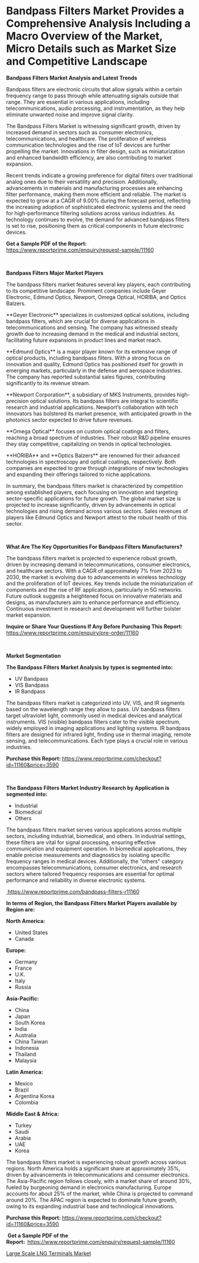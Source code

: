 <p><h1>Bandpass Filters Market Provides a Comprehensive Analysis Including a Macro Overview of the Market, Micro Details such as Market Size and Competitive Landscape</h1></p><p><strong>Bandpass Filters Market Analysis and Latest Trends</strong></p>
<p><p>Bandpass filters are electronic circuits that allow signals within a certain frequency range to pass through while attenuating signals outside that range. They are essential in various applications, including telecommunications, audio processing, and instrumentation, as they help eliminate unwanted noise and improve signal clarity.</p><p>The Bandpass Filters Market is witnessing significant growth, driven by increased demand in sectors such as consumer electronics, telecommunications, and healthcare. The proliferation of wireless communication technologies and the rise of IoT devices are further propelling the market. Innovations in filter design, such as miniaturization and enhanced bandwidth efficiency, are also contributing to market expansion.</p><p>Recent trends indicate a growing preference for digital filters over traditional analog ones due to their versatility and precision. Additionally, advancements in materials and manufacturing processes are enhancing filter performance, making them more efficient and reliable. The market is expected to grow at a CAGR of 9.00% during the forecast period, reflecting the increasing adoption of sophisticated electronic systems and the need for high-performance filtering solutions across various industries. As technology continues to evolve, the demand for advanced bandpass filters is set to rise, positioning them as critical components in future electronic devices.</p></p>
<p><strong>Get a Sample PDF of the Report:&nbsp;</strong> <a href="https://www.reportprime.com/enquiry/request-sample/11160?utm_campaign=3580&utm_medium=2&utm_source=Github&utm_content=ia&utm_term=20032025&utm_id=bandpass-filters">https://www.reportprime.com/enquiry/request-sample/11160</a></p>
<p>&nbsp;</p>
<p><strong>Bandpass Filters Major Market Players</strong></p>
<p><p>The bandpass filters market features several key players, each contributing to its competitive landscape. Prominent companies include Geyer Electronic, Edmund Optics, Newport, Omega Optical, HORIBA, and Optics Balzers.</p><p>**Geyer Electronic** specializes in customized optical solutions, including bandpass filters, which are crucial for diverse applications in telecommunications and sensing. The company has witnessed steady growth due to increasing demand in the medical and industrial sectors, facilitating future expansions in product lines and market reach.</p><p>**Edmund Optics** is a major player known for its extensive range of optical products, including bandpass filters. With a strong focus on innovation and quality, Edmund Optics has positioned itself for growth in emerging markets, particularly in the defense and aerospace industries. The company has reported substantial sales figures, contributing significantly to its revenue stream.</p><p>**Newport Corporation**, a subsidiary of MKS Instruments, provides high-precision optical solutions. Its bandpass filters are integral to scientific research and industrial applications. Newport’s collaboration with tech innovators has bolstered its market presence, with anticipated growth in the photonics sector expected to drive future revenues.</p><p>**Omega Optical** focuses on custom optical coatings and filters, reaching a broad spectrum of industries. Their robust R&D pipeline ensures they stay competitive, capitalizing on trends in optical technologies.</p><p>**HORIBA** and **Optics Balzers** are renowned for their advanced technologies in spectroscopy and optical coatings, respectively. Both companies are expected to grow through integrations of new technologies and expanding their offerings tailored to niche applications.</p><p>In summary, the bandpass filters market is characterized by competition among established players, each focusing on innovation and targeting sector-specific applications for future growth. The global market size is projected to increase significantly, driven by advancements in optical technologies and rising demand across various sectors. Sales revenues of players like Edmund Optics and Newport attest to the robust health of this sector.</p></p>
<p>&nbsp;</p>
<p><strong>What Are The Key Opportunities For Bandpass Filters Manufacturers?</strong></p>
<p><p>The bandpass filters market is projected to experience robust growth, driven by increasing demand in telecommunications, consumer electronics, and healthcare sectors. With a CAGR of approximately 7% from 2023 to 2030, the market is evolving due to advancements in wireless technology and the proliferation of IoT devices. Key trends include the miniaturization of components and the rise of RF applications, particularly in 5G networks. Future outlook suggests a heightened focus on innovative materials and designs, as manufacturers aim to enhance performance and efficiency. Continuous investment in research and development will further bolster market expansion.</p></p>
<p><strong>Inquire or Share Your Questions If Any Before Purchasing This Report:</strong> <a href="https://www.reportprime.com/enquiry/pre-order/11160?utm_campaign=3580&utm_medium=2&utm_source=Github&utm_content=ia&utm_term=20032025&utm_id=bandpass-filters">https://www.reportprime.com/enquiry/pre-order/11160</a></p>
<p>&nbsp;</p>
<p><strong>Market Segmentation</strong></p>
<p><strong>The Bandpass Filters Market Analysis by types is segmented into:</strong></p>
<p><ul><li>UV Bandpass</li><li>VIS Bandpass</li><li>IR Bandpass</li></ul></p>
<p><p>The bandpass filters market is categorized into UV, VIS, and IR segments based on the wavelength range they allow to pass. UV bandpass filters target ultraviolet light, commonly used in medical devices and analytical instruments. VIS (visible) bandpass filters cater to the visible spectrum, widely employed in imaging applications and lighting systems. IR bandpass filters are designed for infrared light, finding use in thermal imaging, remote sensing, and telecommunications. Each type plays a crucial role in various industries.</p></p>
<p><strong>Purchase this Report:&nbsp;</strong><a href="https://www.reportprime.com/checkout?id=11160&price=3590&utm_campaign=3580&utm_medium=2&utm_source=Github&utm_content=ia&utm_term=20032025&utm_id=bandpass-filters">https://www.reportprime.com/checkout?id=11160&price=3590</a></p>
<p>&nbsp;</p>
<p><strong>The Bandpass Filters Market Industry Research by Application is segmented into:</strong></p>
<p><ul><li>Industrial</li><li>Biomedical</li><li>Others</li></ul></p>
<p><p>The bandpass filters market serves various applications across multiple sectors, including industrial, biomedical, and others. In industrial settings, these filters are vital for signal processing, ensuring effective communication and equipment operation. In biomedical applications, they enable precise measurements and diagnostics by isolating specific frequency ranges in medical devices. Additionally, the "others" category encompasses telecommunications, consumer electronics, and research sectors where tailored frequency responses are essential for optimal performance and reliability in diverse electronic systems.</p></p>
<p><a href="https://www.reportprime.com/bandpass-filters-r11160?utm_campaign=3580&utm_medium=2&utm_source=Github&utm_content=ia&utm_term=20032025&utm_id=bandpass-filters">&nbsp;https://www.reportprime.com/bandpass-filters-r11160</a></p>
<p><strong>In terms of Region, the Bandpass Filters Market Players available by Region are:</strong></p>
<p>
    <p> <strong> North America: </strong>
        <ul>
            <li>United States</li>
            <li>Canada</li>
        </ul>
        </p> 
    <p> <strong> Europe: </strong>
        <ul>
            <li>Germany</li>
            <li>France</li>
            <li>U.K.</li>
            <li>Italy</li>
            <li>Russia</li>
        </ul>
        </p> 
    <p> <strong> Asia-Pacific: </strong>
        <ul>
            <li>China</li>
            <li>Japan</li>
            <li>South Korea</li>
            <li>India</li>
            <li>Australia</li>
            <li>China Taiwan</li>
            <li>Indonesia</li>
            <li>Thailand</li>
            <li>Malaysia</li>
        </ul>
        </p> 
    <p> <strong> Latin America: </strong>
        <ul>
            <li>Mexico</li>
            <li>Brazil</li>
            <li>Argentina Korea</li>
            <li>Colombia</li>
        </ul>
        </p> 
    <p> <strong> Middle East & Africa: </strong>
        <ul>
            <li>Turkey</li>
            <li>Saudi</li>
            <li>Arabia</li>
            <li>UAE</li>
            <li>Korea</li>
        </ul>
    </p>
    </p>
<p><p>The bandpass filters market is experiencing robust growth across various regions. North America holds a significant share at approximately 35%, driven by advancements in telecommunications and consumer electronics. The Asia-Pacific region follows closely, with a market share of around 30%, fueled by burgeoning demand in electronics manufacturing. Europe accounts for about 25% of the market, while China is projected to command around 20%. The APAC region is expected to dominate future growth, owing to its expanding industrial base and technological innovations.</p></p>
<p><strong>Purchase this Report: </strong><a href="https://www.reportprime.com/checkout?id=11160&price=3590&utm_campaign=3580&utm_medium=2&utm_source=Github&utm_content=ia&utm_term=20032025&utm_id=bandpass-filters">https://www.reportprime.com/checkout?id=11160&price=3590</a></p>
<p>&nbsp;<strong>Get a Sample PDF of the Report:&nbsp;&nbsp;</strong><a href="https://www.reportprime.com/enquiry/request-sample/11160?utm_campaign=3580&utm_medium=2&utm_source=Github&utm_content=ia&utm_term=20032025&utm_id=bandpass-filters">https://www.reportprime.com/enquiry/request-sample/11160</a></p>
<p><strong></strong></p>
<p><p><a href="https://github.com/langolaskark/Market-Research-Report-List-1/blob/main/large-scale-lng-terminals-market.md?utm_campaign=3580&utm_medium=2&utm_source=Github&utm_content=ia&utm_term=20032025&utm_id=bandpass-filters">Large Scale LNG Terminals Market</a></p></p>